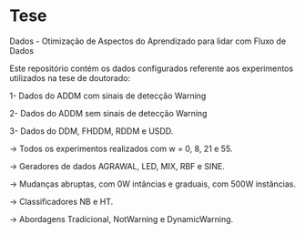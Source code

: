 # Tese
Dados - Otimização de Aspectos do Aprendizado para lidar com Fluxo de Dados 

Este repositório contém os dados configurados referente aos experimentos utilizados na tese de doutorado:

1- Dados do ADDM com sinais de detecção Warning

2- Dados do ADDM sem sinais de detecção Warning

3- Dados do DDM, FHDDM, RDDM e USDD.

-> Todos os experimentos realizados com w = 0, 8, 21 e 55.

-> Geradores de dados AGRAWAL, LED, MIX, RBF e SINE.

-> Mudanças abruptas, com 0W intâncias e graduais, com 500W instâncias.

-> Classificadores NB e HT.

-> Abordagens Tradicional, NotWarning e DynamicWarning.
